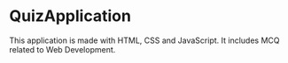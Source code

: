 # QuizApplication
This application is made with HTML, CSS and JavaScript. It includes MCQ related to Web Development.
